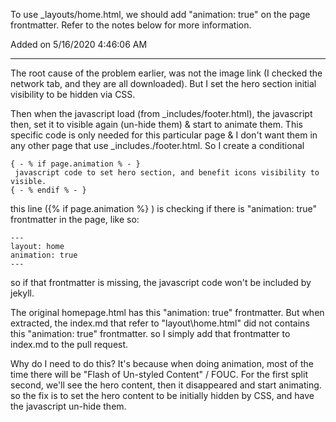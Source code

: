 To use _layouts/home.html, we should add "animation: true" on the page frontmatter.
Refer to the notes below for more information.

Added on 5/16/2020 4:46:06 AM

---
The root cause of the problem earlier, was not the image link
(I checked the network tab, and they are all downloaded).
But I set the hero section initial visibility to be hidden via CSS.

Then when the javascript load (from _includes/footer.html),
the javascript then, set it to visible again (un-hide them) & start to animate them.
This specific code is only needed for this particular page & I don't want them in any other page
that use _includes./footer.html. So I create a conditional

```
{ - % if page.animation % - }
 javascript code to set hero section, and benefit icons visibility to visible.
{ - % endif % - }
```
this line ({% if page.animation %} ) is checking if there is "animation: true" frontmatter in the page, like so:
```
---
layout: home
animation: true
---
```
so if that frontmatter is missing, the javascript code won't be included by jekyll.

The original homepage.html has this "animation: true" frontmatter.
But when extracted, the index.md that refer to "layout\home.html" did not contains  this "animation: true" frontmatter.
so I simply add that frontmatter to index.md to the pull request.

Why do I need to do this?
It's because when doing animation, most of the time there will be "Flash of Un-styled Content" / FOUC.
For the first split second, we'll see the hero content, then it disappeared and start animating.
so the fix is to set the hero content to be initially hidden by CSS, and have the javascript un-hide them.

